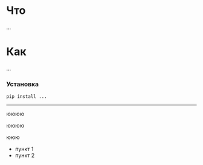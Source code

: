 # Что
...


# Как
...

### Установка

```python
pip install ...
``` 
---
юююю


юююю


ююю

 - пункт 1
 - пункт 2

